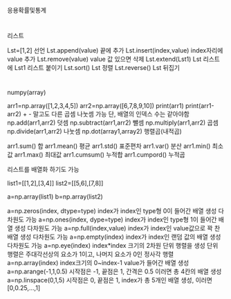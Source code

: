 응용확률및통계
#
리스트

Lst=[1,2] 선언
Lst.append(value) 끝에 추가
Lst.insert(index,value) index자리에 value 추가
Lst.remove(value) value 값 있으면 삭제
Lst.extend(Lst1) Lst 리스트에 Lst1 리스트 붙이기
Lst.sort() Lst 정렬
Lst.reverse() Lst 뒤집기
#
numpy(array)

arr1=np.array([1,2,3,4,5])
arr2=np.array([6,7,8,9,10])
print(arr1)
print(arr1-arr2)  + - 말고도 다른 곱셈 나눗셈 가능 단, 배열의 인덱스 수는 같아야함
np.add(arr1,arr2)  덧셈
np.subtract(arr1,arr2) 뺄셈
np.multiply(arr1,arr2) 곱셈
np.divide(arr1,arr2) 나눗셈
np.dot(array1,array2) 행렬곱(내적곱)

arr1.sum() 합
arr1.mean() 평균
arr1.std() 표준편차
arr1.var() 분산
arr1.min() 최소값
arr1.max() 최대값
arr1.cumsum() 누적합
arr1.cumpord() 누적곱

리스트를 배열화 하기도 가능

list1=[[1,2],[3,4]]
list2=[[5,6],[7,8]]

a=np.array(list1)
b=np.array(list2)

a=np.zeros(index, dtype=type) index가 index인 type형 0이 들어간 배열 생성 다차원도 가능
a=np.ones(index, dype=type) index가 index인 type형 1이 들어간 배열 생성 다차원도 가능
a=np.full(index,value) index가 index인 value값으로 꽉 찬 배열 생성 다차원도 가능
a=np.empty(index) index가 index인 랜덤 값의 배열 생성 다차원도 가능
a=np.eye(index) index*index 크기의 2차원 단위 행렬을 생성 단위 행렬은 주대각선상의 요소가 1이고, 나머지 요소가 0인 정사각 행렬
a=np.array(index) index크기의 0~index-1 value가 들어간 배열 생성
a=np.arange(-1,1,0.5) 시작점은 -1, 끝점은 1, 간격은 0.5 이러면 총 4칸의 배열 생성
a=np.linspace(0,1,5) 시작점은 0, 끝점은 1, index가 총 5개인 배열 생성, 이러면 [0,0.25,...,1]
#
